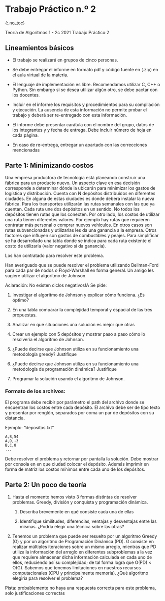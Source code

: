 Trabajo Práctico n.º 2
======================
{:.no_toc}

Teoría de Algoritmos 1 - 2c 2021
Trabajo Práctico 2

## Lineamientos básicos

- El trabajo se realizará en grupos de cinco personas.

- Se debe entregar el informe en formato pdf y código fuente en (.zip) en el aula virtual de la materia.

- El lenguaje de implementación es libre. Recomendamos utilizar C, C++ o Python. Sin embargo si se desea utilizar algún otro, se debe pactar con los docentes.

- Incluir en el informe los requisitos y procedimientos para su compilación y ejecución. La ausencia de esta información no permite probar el trabajo y deberá ser re-entregado con esta información.

- El informe debe presentar carátula con el nombre del grupo, datos de los integrantes y  y fecha de entrega. Debe incluir número de hoja en cada página.

- En caso de re-entrega, entregar un apartado con las correcciones mencionadas

## Parte 1: Minimizando costos

Una empresa productora de tecnología está planeando construir una fábrica para un producto nuevo. Un aspecto clave en esa decisión corresponde a determinar dónde la ubicarán para minimizar los gastos de logística y distribución. Cuenta con N depósitos distribuidos en diferentes ciudades. En alguna de estas ciudades es donde deberá instalar la nueva fábrica. Para los transportes utilizarán las rutas semanales con las que ya cuentan. Cada ruta une dos depósitos en un sentido. No todos los depósitos tienen rutas que los conecten. Por otro lado, los costos de utilizar una ruta tienen diferentes valores. Por ejemplo hay rutas que requieren contratar más personal o comprar nuevos vehículos. En otros casos son rutas subvencionadas y utilizarlas les da una ganancia a la empresa. Otros factores que influyen son  gastos de combustibles y peajes. Para simplificar se ha desarrollado una tabla donde se indica para cada ruta existente el costo de utilizarla (valor negativo si da ganancia).

Los han contratado para resolver este problema.

Han averiguado que se puede resolver el problema utilizando Bellman-Ford para cada par de nodos o Floyd-Warshall en forma general. Un amigo les sugiere utilizar el algoritmo de Johnson.

Aclaración: No existen ciclos negativos!A
Se pide:

1.  Investigar el algoritmo de Johnson y explicar cómo funciona. ¿Es óptimo?

1. En una tabla comparar la complejidad temporal y espacial de las tres propuestas. 

1. Analizar en qué situaciones una solución es mejor que otras

1. Crear un ejemplo con 5 depósitos y mostrar paso a paso cómo lo resolvería el algoritmo de Johnson.

1. ¿Puede decirse que Johnson utiliza en su funcionamiento una metodología greedy? Justifique

1. ¿Puede decirse que Johnson utiliza en su funcionamiento una metodología de programación dinámica? Justifique

1. Programar la solución usando el algoritmo de Johnson.


### Formato de los archivos:

El programa debe recibir por parámetro el path del archivo donde se encuentran los costos entre cada depósito.
El archivo debe ser de tipo texto y presentar por renglón, separados por coma un par de depósitos con su distancia.

Ejemplo: “depositos.txt”

	A,B,54
	A,D,-3
	B,C,8
	...

Debe resolver el problema y retornar por pantalla la solución. Debe mostrar por consola en en que ciudad colocar el depósito. Además imprimir en forma de matriz los costos mínimos entre cada uno de los depósitos.

## Parte 2: Un poco de teoría

1. Hasta el momento hemos visto 3 formas distintas de resolver problemas. Greedy, división y conquista y programación dinámica.

   1. Describa brevemente en qué consiste cada una de ellas

   1. Identifique similitudes, diferencias, ventajas y desventajas entre las mismas. ¿Podría elegir una técnica sobre las otras?


1. Tenemos un problema que puede ser resuelto por un algoritmo Greedy (G) y por un algoritmo de Programación Dinámica (PD). G consiste en realizar múltiples iteraciones sobre un mismo arreglo, mientras que PD utiliza la información del arreglo en diferentes subproblemas a la vez que requiere almacenar dicha información calculada en cada uno de ellos, reduciendo así su complejidad; de tal forma logra que O(PD) < O(G). Sabemos que tenemos limitaciones en nuestros recursos computacionales (CPU y principalmente memoria). ¿Qué algoritmo elegiría para resolver el problema?

Pista: probablemente no haya una respuesta correcta para este problema, solo justificaciones correctas
